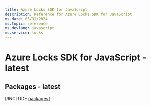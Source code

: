 ```yaml
---
title: Azure Locks SDK for JavaScript
description: Reference for Azure Locks SDK for JavaScript
ms.date: 05/31/2024
ms.topic: reference
ms.devlang: javascript
ms.service: locks
---
```

# Azure Locks SDK for JavaScript - latest
## Packages - latest
[!INCLUDE [packages](locks-index.md)]
